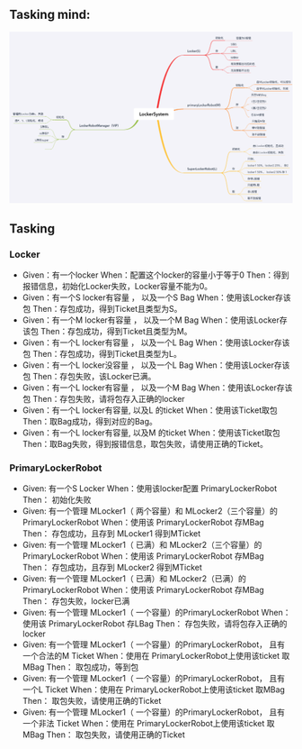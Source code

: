 ## Tasking mind:
![x-mind](./LockerRobotTaskingMap.png)

## Tasking
### Locker
- Given：有一个locker When：配置这个locker的容量小于等于0 Then：得到报错信息，初始化Locker失败，Locker容量不能为0。
- Given：有一个S locker有容量 ， 以及一个S Bag When：使用该Locker存该包 Then：存包成功，得到Ticket且类型为S。
- Given：有一个M locker有容量 ， 以及一个M Bag When：使用该Locker存该包 Then：存包成功，得到Ticket且类型为M。
- Given：有一个L locker有容量 ， 以及一个L Bag When：使用该Locker存该包 Then：存包成功，得到Ticket且类型为L。
- Given：有一个L locker没容量 ， 以及一个L Bag When：使用该Locker存该包 Then：存包失败，该Locker已满。
- Given：有一个L locker有容量 ， 以及一个M Bag When：使用该Locker存该包 Then：存包失败，请将包存入正确的locker
- Given：有一个L locker有容量, 以及L 的ticket When：使用该Ticket取包 Then：取Bag成功，得到对应的Bag。
- Given：有一个L locker有容量, 以及M 的ticket When：使用该Ticket取包 Then：取Bag失败，得到报错信息，取包失败，请使用正确的Ticket。

### PrimaryLockerRobot
- Given: 有一个S Locker When：使用该locker配置 PrimaryLockerRobot Then： 初始化失败
- Given: 有一个管理 MLocker1（ 两个容量）和 MLocker2（三个容量）的PrimaryLockerRobot When：使用该 PrimaryLockerRobot 存MBag Then： 存包成功，且存到 MLocker1 得到MTicket
- Given: 有一个管理 MLocker1（ 已满）和 MLocker2（三个容量）的PrimaryLockerRobot When：使用该 PrimaryLockerRobot 存MBag Then： 存包成功，且存到 MLocker2 得到MTicket
- Given: 有一个管理 MLocker1（ 已满）和 MLocker2（已满）的PrimaryLockerRobot When：使用该 PrimaryLockerRobot 存MBag Then： 存包失败，locker已满
- Given: 有一个管理 MLocker1（ 一个容量）的PrimaryLockerRobot When：使用该 PrimaryLockerRobot 存LBag Then： 存包失败，请将包存入正确的locker
- Given: 有一个管理 MLocker1（ 一个容量）的PrimaryLockerRobot， 且有一个合法的M Ticket When：使用在 PrimaryLockerRobot上使用该ticket 取MBag Then： 取包成功，等到包
- Given: 有一个管理 MLocker1（ 一个容量）的PrimaryLockerRobot， 且有一个L Ticket When：使用在 PrimaryLockerRobot上使用该ticket 取MBag Then： 取包失败，请使用正确的Ticket
- Given: 有一个管理 MLocker1（ 一个容量）的PrimaryLockerRobot， 且有一个非法 Ticket When：使用在 PrimaryLockerRobot上使用该ticket 取MBag Then： 取包失败，请使用正确的Ticket
